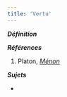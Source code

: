 ```yaml
---
title: 'Vertu'
---
```


***Définition*** 

>

***Références***

1. Platon, <u>*Ménon*</u>

***Sujets***

- 
